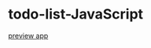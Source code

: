 # todo-list-JavaScript
<a href="https://codesandbox.io/s/todo-list-javascript-3bixoy">preview app</a> 
